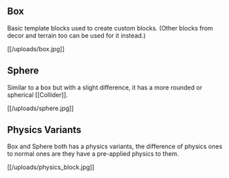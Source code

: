 ## Box
Basic template blocks used to create custom blocks. (Other blocks from decor and terrain too can be used for it instead.)

[[/uploads/box.jpg]]

## Sphere
Similar to a box but with a slight difference, it has a more rounded or spherical [[Collider]].

[[/uploads/sphere.jpg]]

## Physics Variants
Box and Sphere both has a physics variants, the difference of physics ones to normal ones are they have a pre-applied physics to them.

[[/uploads/physics_block.jpg]]